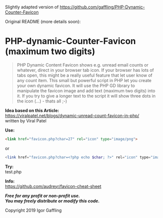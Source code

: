 Slightly adapted version of https://github.com/gaffling/PHP-Dynamic-Counter-Favicon

Original README (more details soon):

PHP-dynamic-Counter-Favicon (maximum two digits)
================================================

> PHP Dynamic Content Favicon shows e.g. unread email counts or whatever, direct in your browser tab icon. If your browser has lots of tabs open, this might be a really useful feature that let user know of any count item. This small but powerful script in PHP let you create your own dynamic favicon. It will use the PHP GD library to manipulate the favicon image and add text (maximum two digits) into it. If you try to give a longer text to the script it will show three dots in the icon (...) - thats all ;-)

**Idea based on this Article:**<br>
https://viralpatel.net/blogs/dynamic-unread-count-favicon-in-php/<br>
written by Viral Patel

**Use:**

```html
<link href="favicon.php?char=27" rel="icon" type="image/png">
```

or

```PHP
<link href="favicon.php?char=<?php echo $char; ?>" rel="icon" type="image/png">
```

**Try:**<br>
test.php

**Info:**<br>
https://github.com/audreyr/favicon-cheat-sheet

***Free for any profit or non-profit use.<br>
You may freely distribute or modify this code.***

Copyright 2019 Igor Gaffling
